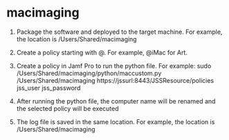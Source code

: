 # macimaging

1. Package the software and deployed to the target machine. For example, the location is /Users/Shared/macimaging

2. Create a policy starting with @. For example, @iMac for Art. 

3. Create a policy in Jamf Pro to run the python file.
For example:
sudo /Users/Shared/macimaging/python/maccustom.py /Users/Shared/macimaging https://jssurl:8443/JSSResource/policies jss_user jss_password

4. After running the python file, the computer name will be renamed and the selected policy will be executed

5. The log file is saved in the same location. For example, the location is /Users/Shared/macimaging
